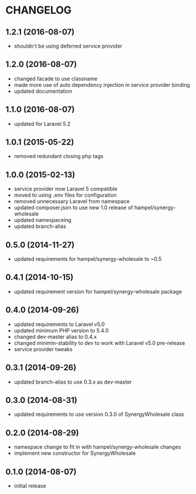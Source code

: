 CHANGELOG
=========

1.2.1 (2016-08-07)
------------------

* shouldn't be using deferred service provider

1.2.0 (2016-08-07)
------------------

* changed facade to use classname
* made more use of auto dependency injection in service provider binding 
* updated documentation

1.1.0 (2016-08-07)
------------------

* updated for Laravel 5.2

1.0.1 (2015-05-22)
------------------

* removed redundant closing php tags

1.0.0 (2015-02-13)
------------------

* service provider now Laravel 5 compatible
* moved to using .env files for configuration
* removed unnecessary Laravel from namespace
* updated composer.json to use new 1.0 release of hampel/synergy-wholesale
* updated namespaceing
* updated branch-alias

0.5.0 (2014-11-27)
------------------

* updated requirements for hampel/synergy-wholesale to ~0.5

0.4.1 (2014-10-15)
------------------

* updated requirement version for hampel/synergy-wholesale package

0.4.0 (2014-09-26)
------------------

* updated requirements to Laravel v5.0
* updated minimum PHP version to 5.4.0
* changed dev-master alias to 0.4.x
* changed minimin-stability to dev to work with Laravel v5.0 pre-release
* service provider tweaks

0.3.1 (2014-09-26)
------------------

* updated branch-alias to use 0.3.x as dev-master

0.3.0 (2014-08-31)
------------------

* updated requirements to use version 0.3.0 of SynergyWholesale class

0.2.0 (2014-08-29)
------------------

* namespace change to fit in with hampel/synergy-wholesale changes
* implement new constructor for SynergyWholesale

0.1.0 (2014-08-07)
------------------

* initial release